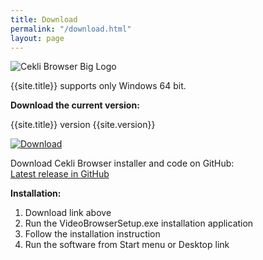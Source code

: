 ```yaml
---
title: Download
permalink: "/download.html"
layout: page
---
```


![Cekli Browser Big Logo]({{site.image_folder}}icon-text.png)

{{site.title}} supports only Windows 64 bit.

**Download the current version:**

{{site.title}} version {{site.version}}

[![Download]({{site.image_folder}}Download.jpg)](https://github.com/yoyokits/VideoBrowser/releases/download/{{site.version}}/VideoBrowserSetup.msi)

Download Cekli Browser installer and code on GitHub:<br/>
[Latest release in GitHub](https://github.com/yoyokits/VideoBrowser/releases/latest)

**Installation:**
1. Download link above
2. Run the VideoBrowserSetup.exe installation application
3. Follow the installation instruction
4. Run the software from Start menu or Desktop link
